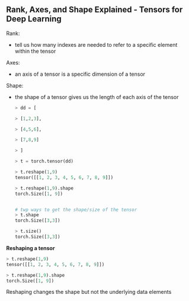 ## Rank, Axes, and Shape Explained - Tensors for Deep Learning

Rank:

- tell us how many indexes are needed to refer to a specific element within the tensor

Axes:

- an axis of a tensor is a specific dimension of a tensor

Shape:

- the shape of a tensor gives us the length of each axis of the tensor

  ```python
  > dd = [

  > [1,2,3],

  > [4,5,6],

  > [7,8,9]

  > ]
  
  > t = torch.tensor(dd)
  
  > t.reshape(1,9)
  tensor([[1, 2, 3, 4, 5, 6, 7, 8, 9]])
  
  > t.reshape(1,9).shape
  torch.Size([1, 9])
  
  
  # twp ways to get the shape/size of the tensor
  > t.shape
  torch.Size([3,3])
  
  > t.size()
  torch.Size([3,3])
  ```

  



**Reshaping a tensor**

```python
> t.reshape(1,9)
tensor([[1, 2, 3, 4, 5, 6, 7, 8, 9]])

> t.reshape(1,9).shape
torch.Size([1, 9])
```



Reshaping changes the shape but not the underlying data elements

